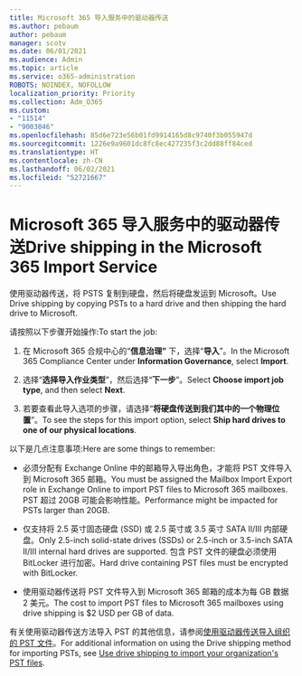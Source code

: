 ```yaml
---
title: Microsoft 365 导入服务中的驱动器传送
ms.author: pebaum
author: pebaum
manager: scotv
ms.date: 06/01/2021
ms.audience: Admin
ms.topic: article
ms.service: o365-administration
ROBOTS: NOINDEX, NOFOLLOW
localization_priority: Priority
ms.collection: Adm_O365
ms.custom:
- "11514"
- "9003046"
ms.openlocfilehash: 85d6e723e56b01fd9914165d8c9740f3b055947d
ms.sourcegitcommit: 1226e9a9601dc8fc8ec427235f3c2dd88ff84ced
ms.translationtype: HT
ms.contentlocale: zh-CN
ms.lasthandoff: 06/02/2021
ms.locfileid: "52721667"
---
```

# <a name="drive-shipping-in-the-microsoft-365-import-service"></a><span data-ttu-id="9fb53-102">Microsoft 365 导入服务中的驱动器传送</span><span class="sxs-lookup"><span data-stu-id="9fb53-102">Drive shipping in the Microsoft 365 Import Service</span></span>

<span data-ttu-id="9fb53-103">使用驱动器传送，将 PSTS 复制到硬盘，然后将硬盘发运到 Microsoft。</span><span class="sxs-lookup"><span data-stu-id="9fb53-103">Use Drive shipping by copying PSTs to a hard drive and then shipping the hard drive to Microsoft.</span></span>

<span data-ttu-id="9fb53-104">请按照以下步骤开始操作:</span><span class="sxs-lookup"><span data-stu-id="9fb53-104">To start the job:</span></span>

1. <span data-ttu-id="9fb53-105">在 Microsoft 365 合规中心的“**信息治理”** 下，选择“**导入**”。</span><span class="sxs-lookup"><span data-stu-id="9fb53-105">In the Microsoft 365 Compliance Center under **Information Governance**, select **Import**.</span></span>

1. <span data-ttu-id="9fb53-106">选择“**选择导入作业类型**”，然后选择“**下一步**”。</span><span class="sxs-lookup"><span data-stu-id="9fb53-106">Select **Choose import job type**, and then select **Next**.</span></span>

1. <span data-ttu-id="9fb53-107">若要查看此导入选项的步骤，请选择“**将硬盘传送到我们其中的一个物理位置**”。</span><span class="sxs-lookup"><span data-stu-id="9fb53-107">To see the steps for this import option, select **Ship hard drives to one of our physical locations**.</span></span>

<span data-ttu-id="9fb53-108">以下是几点注意事项:</span><span class="sxs-lookup"><span data-stu-id="9fb53-108">Here are some things to remember:</span></span>

- <span data-ttu-id="9fb53-109">必须分配有 Exchange Online 中的邮箱导入导出角色，才能将 PST 文件导入到 Microsoft 365 邮箱。</span><span class="sxs-lookup"><span data-stu-id="9fb53-109">You must be assigned the Mailbox Import Export role in Exchange Online to import PST files to Microsoft 365 mailboxes.</span></span>
<span data-ttu-id="9fb53-110">PST 超过 20GB 可能会影响性能。</span><span class="sxs-lookup"><span data-stu-id="9fb53-110">Performance might be impacted for PSTs larger than 20GB.</span></span>

- <span data-ttu-id="9fb53-111">仅支持将 2.5 英寸固态硬盘 (SSD) 或 2.5 英寸或 3.5 英寸 SATA II/III 内部硬盘。</span><span class="sxs-lookup"><span data-stu-id="9fb53-111">Only 2.5-inch solid-state drives (SSDs) or 2.5-inch or 3.5-inch SATA II/III internal hard drives are supported.</span></span>
<span data-ttu-id="9fb53-112">包含 PST 文件的硬盘必须使用 BitLocker 进行加密。</span><span class="sxs-lookup"><span data-stu-id="9fb53-112">Hard drive containing PST files must be encrypted with BitLocker.</span></span>

- <span data-ttu-id="9fb53-113">使用驱动器传送将 PST 文件导入到 Microsoft 365 邮箱的成本为每 GB 数据 2 美元。</span><span class="sxs-lookup"><span data-stu-id="9fb53-113">The cost to import PST files to Microsoft 365 mailboxes using drive shipping is $2 USD per GB of data.</span></span>

<span data-ttu-id="9fb53-114">有关使用驱动器传送方法导入 PST 的其他信息，请参阅[使用驱动器传送导入组织的 PST 文件](/microsoft-365/compliance/use-drive-shipping-to-import-pst-files-to-office-365)。</span><span class="sxs-lookup"><span data-stu-id="9fb53-114">For additional information on using the Drive shipping method for importing PSTs, see [Use drive shipping to import your organization's PST files](/microsoft-365/compliance/use-drive-shipping-to-import-pst-files-to-office-365).</span></span>